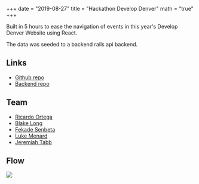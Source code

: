 +++
date = "2019-08-27"
title = "Hackathon Develop Denver"
math = "true"
+++

Built in 5 hours to ease the navigation of events in this year's Develop Denver Website using React.

The data was seeded to a backend rails api backend.

## Links

- [Github repo](https://github.com/rj-ortega/nav-develop-denv-front-end)
- [Backend repo](https://github.com/jollyjerr/nav-develop-denv-api/tree/master)

## Team

- [Ricardo Ortega](https://github.com/rj-ortega)
- [Blake Long](https://githubt.com/bal360)
- [Fekade Senbeta](https://github.com/fekadesenbeta)
- [Luke Menard](https://github.com/lukemenard)
- [Jeremiah Tabb](https://github.com/jollyjerr)

## Flow

![](/images/projects/dvlp_dnvr_demo.gif)